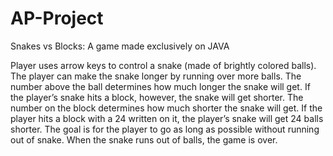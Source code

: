 # AP-Project

Snakes vs Blocks: A game made exclusively on JAVA

Player uses arrow keys to control a snake (made of brightly colored balls). 
The player can make the snake longer by running over more balls.
The number above the ball determines how much longer the snake will get. 
If the player’s snake hits a block, however, the snake will get shorter. 
The number on the block determines how much shorter the snake will get.
If the player hits a block with a 24 written on it, the player’s snake will get 24 balls shorter. 
The goal is for the player to go as long as possible without running out of snake.
When the snake runs out of balls, the game is over.
